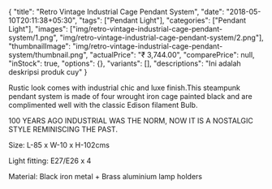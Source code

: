 {
    "title": "Retro Vintage Industrial Cage Pendant System",
    "date": "2018-05-10T20:11:38+05:30",
    "tags": ["Pendant Light"],
    "categories": ["Pendant Light"],
    "images": ["img/retro-vintage-industrial-cage-pendant-system/1.png", "img/retro-vintage-industrial-cage-pendant-system/2.png"],
    "thumbnailImage": "img/retro-vintage-industrial-cage-pendant-system/thumbnail.png",
    "actualPrice": "₹ 3,744.00",
    "comparePrice": null,
    "inStock": true,
    "options": {},
    "variants": [],
	"descriptions": "Ini adalah deskripsi produk cuy"
}

Rustic look comes with industrial chic and luxe finish.This steampunk pendant system
is made of four wrought iron cage painted black and are complimented well with the
classic Edison filament Bulb.

100 YEARS AGO INDUSTRIAL WAS THE NORM, NOW IT IS A NOSTALGIC STYLE REMINISCING THE 
PAST.

Size: L-85 x W-10 x H-102cms

Light fitting: E27/E26 x 4

Material: Black iron metal + Brass aluminium lamp holders